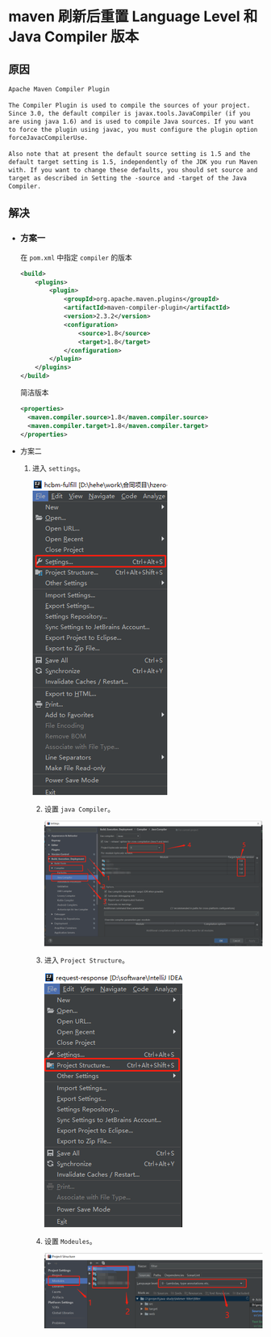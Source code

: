 # maven 刷新后重置 Language Level 和 Java Compiler 版本

## 原因

```
Apache Maven Compiler Plugin

The Compiler Plugin is used to compile the sources of your project. Since 3.0, the default compiler is javax.tools.JavaCompiler (if you are using java 1.6) and is used to compile Java sources. If you want to force the plugin using javac, you must configure the plugin option forceJavacCompilerUse.

Also note that at present the default source setting is 1.5 and the default target setting is 1.5, independently of the JDK you run Maven with. If you want to change these defaults, you should set source and target as described in Setting the -source and -target of the Java Compiler.
```

## 解决

* ### 方案一

  在 `pom.xml` 中指定 `compiler` 的版本

  ```xml
  <build>
      <plugins>
          <plugin>
              <groupId>org.apache.maven.plugins</groupId>
              <artifactId>maven-compiler-plugin</artifactId>
              <version>2.3.2</version>
              <configuration>
                  <source>1.8</source>
                  <target>1.8</target>
              </configuration>
          </plugin>
      </plugins>
  </build>
  ```

  简洁版本

  ```xml
  <properties>
    <maven.compiler.source>1.8</maven.compiler.source>
    <maven.compiler.target>1.8</maven.compiler.target>
  </properties>
  ```

* 方案二

  1. 进入 `settings`。

     ![javaCompiler](..\images\setting.png)

     2. 设置 `java Compiler`。

        ![javaCompiler](../images/Settings/javaCompiler.png)

     3. 进入 `Project Structure`。

        ![projectStructure](..\images\ProjectStructure.png)

     4. 设置 `Modeules`。

        ![modulesLanguageLevel](..\images\projectStructure\modeulesLanguageLevel.png)